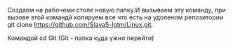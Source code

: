 Создаем на рабочеми столе новую папку.И вызываем эту команду, при вызове этой командй копируем все что есть на удоленом репозитории git clone https://github.com/Slava5-lgtm/Linux.git. 

Командой cd Git (Git - папка куда ужно перейти)